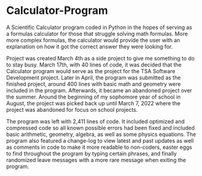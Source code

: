 # Calculator-Program
​A Scientific Calculator program coded in Python in the hopes of serving as a formulas calculator for those that struggle solving math formulas. More more complex formulas, the calculator would provide the user with an explanation on how it got the correct answer they were looking for.

Project was created March 4th as a side project to give me something to do to stay busy. March 17th, with 40 lines of code, it was decided that the Calculator program would serve as the project for the TSA Software Development project. Later in April, the program was submitted as the finished project, around 400 lines with basic math and geometry were included in the program. Afterwards, it became an abandoned project over the summer. Around the beginning of my sophomore year of school in August, the project was picked back up until March 7, 2022 where the project was abandoned for focus on school projects.

The program was left with 2,411 lines of code. It included optimized and compressed code so all known possible errors had been fixed and included basic arithmetic, geometry, algebra, as well as some physics equations. The program also featured a change-log to view latest and past updates as well as comments in code to make it more readable to non-coders, easter eggs to find throughout the program by typing certain phrases, and finally randomized leave messages with a more rare message when exiting the program.
